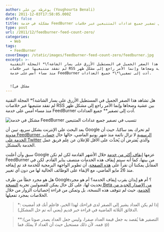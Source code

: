 ```yaml
---
author: يوغرطة بن علي (Youghourta Benali)
date: 2011-12-03T17:58:05.000Z
draft: false
title: مشكلة في خدمة FeedBurner تتسبب في تصفير جميع عدادات المتتبعين عبر خلاصات RSS
type: post
url: /2011/12/feedburner-feed-count-zero/
categories:
  - Web
tags:
  - FeedBurner
coverImage: /static/images/feedburner-feed-count-zero/feedburner.jpg
excerpt: >-
  هل تشاهد هذا الصفر الجميل في المستطيل الأزرق على يسار الشاشة؟\* المجلة التقنية
  لم تفقد متتبعيها عبر خلاصات RSS بين عشية وضحاها وإنما الأمر راجع إلى مشكل ظهر
  منذ مساء أمس على خدمة FeedBurner أدت إلى تصفير\*\* جميع العدادات.


  ![مشكل في
---
```

هل تشاهد هذا الصفر الجميل في المستطيل الأزرق على يسار الشاشة؟\* المجلة التقنية لم تفقد متتبعيها عبر خلاصات RSS بين عشية وضحاها وإنما الأمر راجع إلى مشكل ظهر منذ مساء أمس على خدمة FeedBurner أدت إلى تصفير\*\* جميع العدادات.

![مشكل في خدمة FeedBurner تتسبب في تصفير جميع عدادات المتتبعين](/static/images/feedburner-feed-count-zero/feedburner.jpg)

بعد البحث على الإنترنت بشكل سريع، تبين أن Google لم تحرك بعد ساكنا، حيث أن [مدونة FeedBurner  الرسمية](http://feedburnerstatus.blogspot.com/) لا تزال نائمة منذ شهر يونيو الماضي، حالها حال [حساب الخدمة على Twitter](important:%20The%20Google%20Feedburner%20APIs%20has%20been%20officially%20deprecated%20as%20of%20May%2026,%202011%20to%20reflect%20that%20they%27re%20no%20longer%20undergoing%20active%20development%20and%20experimentation,%20which%20is%20the%20hallmark%20of%20APIs%20in%20the%20Code%20Labs%20program.%20However,%20we%20have%20no%20current%20plans%20to%20remove%20existing%20functionality.) والذي يُفترض أن يُحدَّث على الأقل للإعلان عن عِلم فريق عمل الخدمة بالمشكل.

سبق وأن أعلنت Google عزمها [إيقاف أكثر من خدمة](http://googleblog.blogspot.com/2011/10/fall-sweep.html) خلال الأشهر القادمة لكن لم تكن FeedBurner من بينها، كما أنه سيتم إيقاف هذه الخدمات منتصف يناير القادم. لكن في المقابل يمكننا أن نقرأ على [هذه الصفحة](http://code.google.com/intl/fr/apis/feedburner/)، أن تطوير الواجهة البرمجية للخدمة قد تم إيقافه منذ 26 مايو الماضي، مع الإبقاء على الوظائف الحالية لها من دون أي تغيير.

هل هو مجرد خطأ من طرف Google؟ أم هو إيذان بقرب إيقاف الخدمة؟ أم هو مجرد تحديث لها، على كل حال يمكن للفضوليين تجربة [النسخة Beta من الإصدار الجديد من الخدمة](http://feedburner.google.com/gfb/)، حيث لم تتوقف هذه النسخة، بل وتمكن من قراءة إحصائيات الزوار من خلال الخلاصات بمجرد تفعيلها.

> \*: إذا لم يكن العداد يشير إلى الصفر لدى قراءتك لهذا الخبر، فاعلم أنك قد أمضيت الدقائق الثلاثة الماضية في قراءة خبر قديم (يعني أنه تم حل المشكل).

> \*\*:(التصفير هنا يُقصد به جعل قيمة العداد صفرا، وليس جعل العداد يصدر صوتا من فمه، لأن ذلك مستحيل حيث أن العداد لا يملك فما :p)
